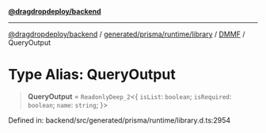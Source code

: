 [**@dragdropdeploy/backend**](../../../../../../../README.md)

***

[@dragdropdeploy/backend](../../../../../../../README.md) / [generated/prisma/runtime/library](../../../README.md) / [DMMF](../README.md) / QueryOutput

# Type Alias: QueryOutput

> **QueryOutput** = `ReadonlyDeep_2`\<\{ `isList`: `boolean`; `isRequired`: `boolean`; `name`: `string`; \}\>

Defined in: backend/src/generated/prisma/runtime/library.d.ts:2954
